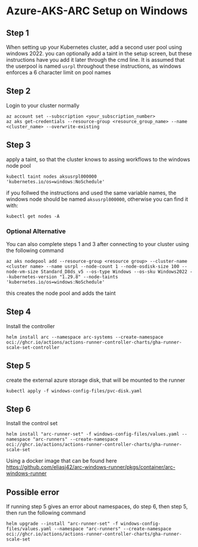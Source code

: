 # Azure-AKS-ARC Setup on Windows

## Step 1

When setting up your Kubernetes cluster, add a second user pool using windows 2022.  you can optionally add a taint in the setup screen, but these instructions have you add it later through the cmd line.  It is assumed that the userpool is named `usrpl` throughout these instructions, as windows enforces a 6 character limit on pool names

## Step 2

Login to your cluster normally

```
az account set --subscription <your_subscription_number>
az aks get-credentials --resource-group <resource_group_name> --name <cluster_name> --overwrite-existing
```

## Step 3

apply a taint, so that the cluster knows to assing workflows to the windows node pool

```
kubectl taint nodes aksusrpl000000 'kubernetes.io/os=windows:NoSchedule'
```

if you follwed the instructions and used the same variable names, the windows node should be named `aksusrpl000000`, otherwise you can find it with:

```
kubectl get nodes -A
```

### Optional Alternative

You can also complete steps 1 and 3 after connecting to your cluster using the following command

```
az aks nodepool add --resource-group <resource group> --cluster-name <cluster name> --name usrpl --node-count 1 --node-osdisk-size 100 --node-vm-size Standard_D8ds_v5 --os-type Windows --os-sku Windows2022 --kubernetes-version "1.29.8" --node-taints 'kubernetes.io/os=windows:NoSchedule'
```

this creates the node pool and adds the taint

## Step 4

Install the controller
```
helm install arc --namespace arc-systems --create-namespace oci://ghcr.io/actions/actions-runner-controller-charts/gha-runner-scale-set-controller
```

## Step 5

create the external azure storage disk, that will be mounted to the runner

```
kubectl apply -f windows-config-files/pvc-disk.yaml
```

## Step 6

Install the control set

```
helm install "arc-runner-set" -f windows-config-files/values.yaml --namespace "arc-runners" --create-namespace oci://ghcr.io/actions/actions-runner-controller-charts/gha-runner-scale-set
```

Using a docker image that can be found here https://github.com/eliasj42/arc-windows-runner/pkgs/container/arc-windows-runner

## Possible error

If running step 5 gives an error about namespaces, do step 6, then step 5, then run the following command

```
helm upgrade --install "arc-runner-set" -f windows-config-files/values.yaml --namespace "arc-runners" --create-namespace oci://ghcr.io/actions/actions-runner-controller-charts/gha-runner-scale-set
```